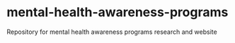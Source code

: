 # mental-health-awareness-programs
Repository for mental health awareness programs research and website
